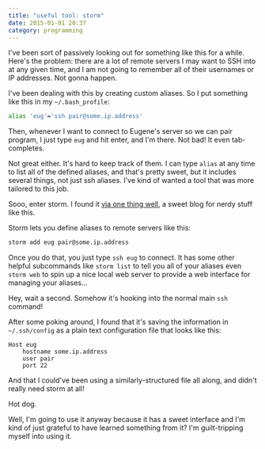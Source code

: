 ```yaml
---
title: "useful tool: storm"
date: 2015-01-01 20:37
category: programming
---
```


I've been sort of passively looking out for something like this for a while.
Here's the problem: there are a lot of remote servers I may want to SSH into at
any given time, and I am not going to remember all of their usernames or IP
addresses. Not gonna happen.

I've been dealing with this by creating custom aliases. So I put something like
this in my `~/.bash_profile`:

```bash
alias 'eug'='ssh pair@some.ip.address'
```

Then, whenever I want to connect to Eugene's server so we can pair program, I
just type `eug` and hit enter, and I'm there. Not bad! It even tab-completes.

Not great either. It's hard to keep track of them. I can type `alias` at any
time to list all of the defined aliases, and that's pretty sweet, but it
includes several things, not just ssh aliases. I've kind of wanted a tool that
was more tailored to this job.

Sooo, enter storm. I found it [via one thing well][], a sweet blog for nerdy
stuff like this.

[storm]: https://github.com/emre/storm
[via one thing well]: http://onethingwell.org/post/84512968138/storm

Storm lets you define aliases to remote servers like this:

```bash
storm add eug pair@some.ip.address
```

Once you do that, you just type `ssh eug` to connect. It has some other helpful
subcommands like `storm list` to tell you all of your aliases even `storm web`
to spin up a nice local web server to provide a web interface for managing your
aliases...

Hey, wait a second. Somehow it's hooking into the normal main `ssh` command!

After some poking around, I found that it's saving the information in
`~/.ssh/config` as a plain text configuration file that looks like this:

```
Host eug
    hostname some.ip.address
    user pair
    port 22
```

And that I could've been using a similarly-structured file all along, and didn't
really need storm at all!

Hot dog.

Well, I'm going to use it anyway because it has a sweet interface and I'm kind
of just grateful to have learned something from it? I'm guilt-tripping myself
into using it.
